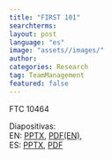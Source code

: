 ```yaml
---
title: "FIRST 101"
searchterms:
layout: post
language: "es"
image: "assets//images/"
author:
categories: Research
tag: TeamManagement
featured: false
---
```

FTC 10464<br>


Diapositivas:<br>
 EN: <a href="/translations/en-us/TeamManagement/FIRST101.pptx">PPTX</a>,
 <a href="/translations/en-us/TeamManagement/FIRST101.pdf">PDF(EN)</a>,<br>
 ES: <a href="/translations/es/TeamManagement/FIRST101ES.pptx">PPTX</a>,
 <a href="/translations/es/TeamManagement/FIRST101ES.pdf">PDF</a>
